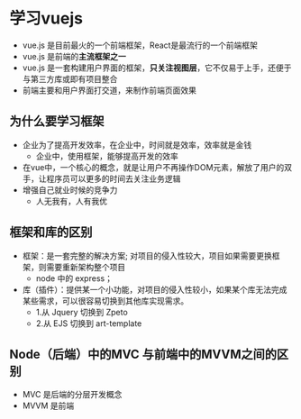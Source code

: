 # 学习vuejs

+ vue.js 是目前最火的一个前端框架，React是最流行的一个前端框架
+ vue.js 是前端的**主流框架之一** 
+ vue.js 是一套构建用户界面的框架，**只关注视图层**，它不仅易于上手，还便于与第三方库或即有项目整合
+ 前端主要和用户界面打交道，来制作前端页面效果
## 为什么要学习框架
+ 企业为了提高开发效率，在企业中，时间就是效率，效率就是金钱
    - 企业中，使用框架，能够提高开发的效率
+ 在vue中，一个核心的概念，就是让用户不再操作DOM元素，解放了用户的双手，让程序员可以更多的时间去关注业务逻辑
+ 增强自己就业时候的竞争力
    - 人无我有，人有我优

## 框架和库的区别
+ 框架：是一套完整的解决方案; 对项目的侵入性较大，项目如果需要更换框架，则需要重新架构整个项目
    - node 中的 express；
+ 库（插件）：提供某一个小功能，对项目的侵入性较小，如果某个库无法完成某些需求，可以很容易切换到其他库实现需求。
    - 1.从 Jquery 切换到 Zpeto
    - 2.从 EJS 切换到 art-template

## Node（后端）中的MVC 与前端中的MVVM之间的区别
+ MVC 是后端的分层开发概念
+ MVVM 是前端
    
